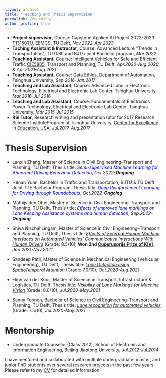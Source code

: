 ```yaml
---
layout: archive
title: "Teaching and Thesis Supervision"
permalink: /teaching/
author_profile: true
---
```


- **Project supervisor**, Course: Capstone Applied AI Project 2022-2023 [T13150TU](https://www.studiegids.tudelft.nl/a101_displayCourse.do?course_id=61851&_NotifyTextSearch_), EEMCS, TU Delft, *Nov.2022-Apr.2023*
- **Taching Assistant & Instructor**, Course: Advanced Lecture "Trends in Transportation", TU Delft and BJTU joint Bachelor program,    *Mar.2022*
- **Teaching Assistant**, Course: Intelligent Vehicles for Safe and Efficient Traffic [CIE5805](https://studiegids.tudelft.nl/a101_displayCourse.do?course_id=47890), Transport and Planning, TU Delft,          *Apr.2020-Aug.2020 & Apr.2021-Aug.2021*
- **Teaching Assistant**, Course: Data Ethics, Department of Automation, Tsinghua University,          *Sep.2016-Jan.2017*
- **Teaching and Lab Assistant**, Course: Advanced Labs in Electronic Technology, Electrical and Electronic Lab Center, Tsinghua University,          *Mar.2016-Jul.2016*
- **Teaching and Lab Assistant**, Course: Fundamentals of Electronics Power Technology, Electrical and Electronic Lab Center, Tsinghua University,          *Mar.2015-Jul.2015*
- **RSI Tutor**, Research writing and presentation tutor for 2017 Research Science InstituteProgram at Tsinghua University, [Center for Excellence in Education, USA](https://www.cee.org/),          *Jul.2017-Aug.2017*

 
# Thesis Supervision
- Lanxin Zhang, Master of Science in Civil Engineering–Transport and Planning, TU Delft, Thesis title: <span style="color:MediumBlue">*Semi-supervised Machine Learning for Abnormal Driving Behaviour Detection*</span>,  *Oct.2022-**Ongoing***
- Henan Yuan, Bachelor in Traffic and Transportation, BJTU & TU Delft Joint TTE Bachelor Program, Thesis title: <span style="color:MediumBlue">*Deep Reinforcement Learning for Driving through Roundabouts*</span>, *Oct.2022-**Ongoing***
- Mathijs den Otter, Master of Science in Civil Engineering–Transport and Planning, TU Delft, Thesis title: <span style="color:MediumBlue">*Effects of improved lane markings on Lane Keeping Assistance systems and human detection*</span>, *Sep.2022-**Ongoing***


- Shiva Nischal Lingam, Master of Science in Civil Engineering–Transport and Planning, TU Delft, Thesis title: [*Effects of External Human Machine Interfaces on Automated Vehicles’ Communicative Interactions With Human Drivers*](https://repository.tudelft.nl/islandora/object/uuid%3Ad5fc3d7e-7d6e-467b-a797-11b33a534117) (Grade: 8.5/10), **Won 2nd [Cuperusprijs Prize of KIVI](https://www.kivi.nl/afdelingen/verkeer-en-vervoer/cuperusprijs)**, *Jan.2021-Nov.2021*
- Sandeep Patil, Master of Science in Mechanical Engineering (Vehicular Engineering), TU Delft, Thesis title: [*Lane Detection using SpatioTemporal Attention*](https://repository.tudelft.nl/islandora/object/uuid%3A48d67745-6c50-4f3f-ba00-96b4dc4325f5) (Grade: 7.0/10), *Oct.2020-Aug.2021*
- Eline van der Kooij, Master of Science in Transport, Infrastructure & Logistics, TU Delft, Thesis title: [*Visibility of Lane Markings for Machine Vision*](https://repository.tudelft.nl/islandora/object/uuid%3Aee25b2c6-85ae-4a96-b56d-32880a187623) (Grade: 8.0/10), *Jul.2020-May.2021*
- Sanny Toonen, Bachelor of Science in Civil Engineering–Transport and Planning, TU Delft, Thesis title: [*Lane recognition for automated vehicles*](https://yufeiyuan.eu/wp-content/uploads/2020/06/2020-06-298.pdf) (Grade: 7.5/10), *Jul.2020-May.2021*


# Mentorship
- Undergraduate Counselor (Class 2012), School of Electronic and Information Engineering, Beijing Jiaotong University, *Jul.2012-Jul.2014*

I have mentored and collaborated with multiple undergraduate, master, and junior PhD students over several research projects in the past few years. Please refer to my [CV](https://yongqidong.github.io/files/Dong_YongqiCV_20221108.pdf) for detailed information. 
